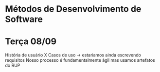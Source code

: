 # Métodos de Desenvolvimento de Software

# Terça 08/09

História de usuário X Casos de uso -> estariamos ainda escrevendo requisitos
Nosso processo é fundamentalmente ágil mas usamos artefatos do RUP
